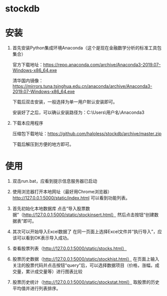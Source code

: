 # stockdb

# 安装

1. 首先安装Python集成环境Anaconda（这个是现在金融数学分析的标准工具包集合）

    官方下载地址：https://repo.anaconda.com/archive/Anaconda3-2019.07-Windows-x86_64.exe
    
    清华国内镜像：https://mirrors.tuna.tsinghua.edu.cn/anaconda/archive/Anaconda3-2019.07-Windows-x86_64.exe

    下载后双击安装，一般选择为单一用户默认安装即可。

    安装好了之后，可以确认安装路径为：C:\Users\用户名\Anaconda3

1. 下载本应用程序

    压缩包下载地址：https://github.com/haloless/stockdb/archive/master.zip

    下载后解压到方便的地方即可。


# 使用

1. 双击run.bat，应看到提示信息服务器已启动

1. 使用浏览器打开本地网址（最好用Chrome浏览器）http://127.0.0.1:5000/static/index.html
可以看到功能列表。

1. 首先初始化本地数据库
点击“导入股票数据”（http://127.0.0.1:5000/static/stockinsert.html）
然后点击按钮“创建数据表”即可。

1. 其次可以开始导入Excel数据了
在同一页面上选择Excel文件并“执行导入”，应该可以看到OK表示导入成功。

1. 查看股票列表（http://127.0.0.1:5000/static/stocks.html）

1. 股票历史数据（http://127.0.0.1:5000/static/stockhist.html）
在页面上输入关注的股票代码并点击按钮“query”后，可以选择数据项目（价格，涨幅，成交量，累计成交量等）进行图表比较

1. 股票历史统计（http://127.0.0.1:5000/static/stockstat.html）
取股票的历史平均值并进行列表排序。



